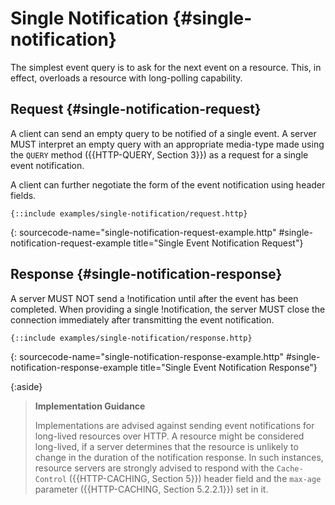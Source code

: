 # Single Notification {#single-notification}

The simplest event query is to ask for the next event on a resource. This, in effect, overloads a resource with long-polling capability.

## Request {#single-notification-request}

A client can send an empty query to be notified of a single event. A server MUST interpret an empty query with an appropriate media-type made using the `QUERY` method ({{HTTP-QUERY, Section 3}}) as a request for a single event notification.

A client can further negotiate the form of the event notification using header fields.

~~~ http-message
{::include examples/single-notification/request.http}
~~~
{: sourcecode-name="single-notification-request-example.http" #single-notification-request-example title="Single Event Notification Request"}

<!--
## Timeout {#timeout}

Sometimes, a server needs to close the connection before an event occurs. To allow servers to signal the intentional closure of the stream, we define the `555 (Connection Timeout)` status code.

If the server needs to close the connection, such as, on account of exceeding the time limit specified in the =duration= key of the =Events= header field, it MUST send a `555 (Connection Timeout)` status code in the response.

// Trailer fields to close connection
-->

## Response {#single-notification-response}

A server MUST NOT send a !notification until after the event has been completed. When providing a single !notification, the server MUST close the connection immediately after transmitting the event notification.

~~~ http-message
{::include examples/single-notification/response.http}
~~~
{: sourcecode-name="single-notification-response-example.http" #single-notification-response-example title="Single Event Notification Response"}

{:aside}
> **Implementation Guidance**
>
> Implementations are advised against sending event notifications for long-lived resources over HTTP. A resource might be considered long-lived, if a server determines that the resource is unlikely to change in the duration of the notification response. In such instances, resource servers are strongly advised to respond with the `Cache-Control` ({{HTTP-CACHING, Section 5}}) header field and the `max-age` parameter ({{HTTP-CACHING, Section 5.2.2.1}}) set in it.
